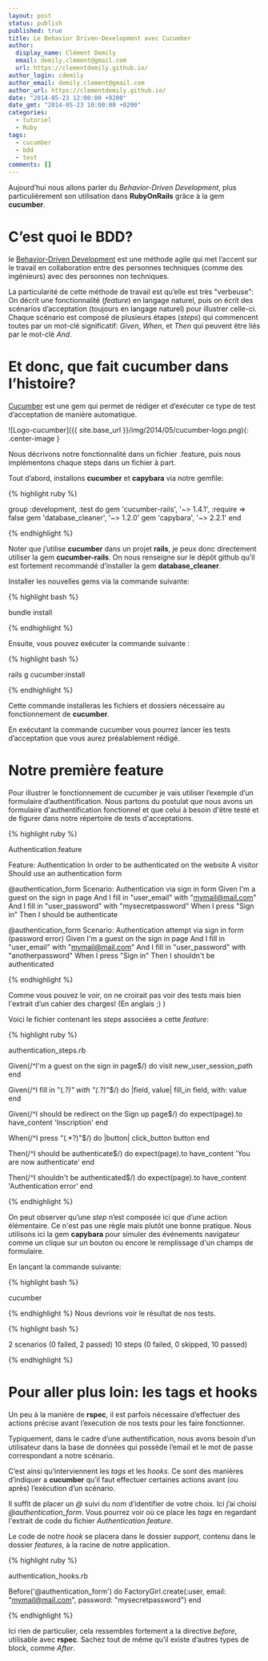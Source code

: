 ```yaml
---
layout: post
status: publish
published: true
title: Le Behavior Driven-Development avec Cucumber
author:
  display_name: Clément Demily
  email: demily.clement@gmail.com
  url: https://clementdemily.github.io/
author_login: cdemily
author_email: demily.clement@gmail.com
author_url: https://clementdemily.github.io/
date: "2014-05-23 12:00:00 +0200"
date_gmt: "2014-05-23 10:00:00 +0200"
categories:
  - tutoriel
  - Ruby
tags:
  - cucumber
  - bdd
  - test
comments: []
---
```


Aujourd’hui nous allons parler du _Behavior-Driven Development_, plus particulièrement son utilisation dans **RubyOnRails** grâce à la gem **cucumber**.

# C’est quoi le BDD?

le [Behavior-Driven Development](http://www.wikiwand.com/fr/Behavior_Driven_Development) est une méthode agile qui met l’accent sur le travail en collaboration entre des personnes techniques (comme des ingénieurs) avec des personnes non techniques.

La particularité de cette méthode de travail est qu’elle est très "verbeuse": On décrit une fonctionnalité (_feature_) en langage naturel, puis on écrit des scénarios d’acceptation (toujours en langage naturel) pour illustrer celle-ci. Chaque scénario est composé de plusieurs étapes (_steps_) qui commencent toutes par un mot-clé significatif: _Given_, _When_, et _Then_ qui peuvent être liés par le mot-clé _And_.

# Et donc, que fait cucumber dans l’histoire?

[Cucumber](http://cukes.info/) est une gem qui permet de rédiger et d’exécuter ce type de test d’acceptation de manière automatique.

![Logo-cucumber]({{ site.base_url }}/img/2014/05/cucumber-logo.png){: .center-image }

Nous décrivons notre fonctionnalité dans un fichier .feature, puis nous implémentons chaque steps dans un fichier à part.

Tout d’abord, installons **cucumber** et **capybara** via notre gemfile:

{% highlight ruby %}

group :development, :test do
gem 'cucumber-rails', '~> 1.4.1', :require => false
gem 'database_cleaner', '~> 1.2.0'
gem 'capybara', '~> 2.2.1'
end

{% endhighlight %}

Noter que j’utilise **cucumber** dans un projet **rails**, je peux donc directement utiliser la gem **cucumber-rails**. On nous renseigne sur le dépôt github qu’il est fortement recommandé d’installer la gem **database_cleaner**.

Installer les nouvelles gems via la commande suivante:

{% highlight bash %}

bundle install

{% endhighlight %}

Ensuite, vous pouvez exécuter la commande suivante :

{% highlight bash %}

rails g cucumber:install

{% endhighlight %}

Cette commande installeras les fichiers et dossiers nécessaire au fonctionnement de **cucumber**.

En exécutant la commande cucumber vous pourrez lancer les tests d’acceptation que vous aurez préalablement rédigé.

# Notre première feature

Pour illustrer le fonctionnement de cucumber je vais utiliser l’exemple d’un formulaire d’authentification.
Nous partons du postulat que nous avons un formulaire d'authentification fonctionnel et que celui à besoin d'être testé et de figurer dans notre répertoire de tests d'acceptations.

{% highlight ruby %}

Authentication.feature

Feature: Authentication
In order to be authenticated on the website
A visitor
Should use an authentication form

@authentication_form
Scenario: Authentication via sign in form
Given I'm a guest on the sign in page
And I fill in "user_email" with "mymail@mail.com"
And I fill in "user_password" with "mysecretpassword"
When I press "Sign in"
Then I should be authenticate

@authentication_form
Scenario: Authentication attempt via sign in form (password error)
Given I'm a guest on the sign in page
And I fill in "user_email" with "mymail@mail.com"
And I fill in "user_password" with "anotherpassword"
When I press "Sign in"
Then I shouldn't be authenticated

{% endhighlight %}

Comme vous pouvez le voir, on ne croirait pas voir des tests mais bien l'extrait d’un cahier des charges! (En anglais ;) )

Voici le fichier contenant les _steps_ associées a cette _feature_:

{% highlight ruby %}

authentication_steps.rb

Given(/^I'm a guest on the sign in page\$/) do
visit new_user_session_path
end

Given(/^I fill in "(._?)" with "(._?)"\$/) do |field, value|
fill_in field, with: value
end

Given(/^I should be redirect on the Sign up page\$/) do
expect(page).to have_content 'Inscription'
end

When(/^I press "(.\*?)"\$/) do |button|
click_button button
end

Then(/^I should be authenticate\$/) do
expect(page).to have_content 'You are now authenticate'
end

Then(/^I shouldn't be authenticated\$/) do
expect(page).to have_content 'Authentication error'
end

{% endhighlight %}

On peut observer qu’une _step_ n’est composée ici que d’une action élémentaire. Ce n'est pas une règle mais plutôt une bonne pratique. Nous utilisons ici la gem **capybara** pour simuler des événements navigateur comme un clique sur un bouton ou encore le remplissage d'un champs de formulaire.

En lançant la commande suivante:

{% highlight bash %}

cucumber

{% endhighlight %}
Nous devrions voir le résultat de nos tests.

{% highlight bash %}

2 scenarios (0 failed, 2 passed)
10 steps (0 failed, 0 skipped, 10 passed)

{% endhighlight %}

# Pour aller plus loin: les tags et hooks

Un peu à la manière de **rspec**, il est parfois nécessaire d’effectuer des actions précise avant l’execution de nos tests pour les faire fonctionner.

Typiquement, dans le cadre d’une authentification, nous avons besoin d’un utilisateur dans la base de données qui possède l’email et le mot de passe correspondant a notre scénario.

C’est ainsi qu’interviennent les _tags_ et les _hooks_. Ce sont des manières d’indiquer a **cucumber** qu’il faut effectuer certaines actions avant (ou après) l’exécution d’un scénario.

Il suffit de placer un _@_ suivi du nom d’identifier de votre choix. Ici j’ai choisi _@authentication_form_.
Vous pourrez voir où ce place les _tags_ en regardant l'extrait de code du fichier _Authentication.feature_.

Le code de notre _hook_ se placera dans le dossier _support_, contenu dans le dossier _features_, à la racine de notre application.

{% highlight ruby %}

authentication_hooks.rb

Before('@authentication_form') do
FactoryGirl.create(:user, email: "mymail@mail.com", password: "mysecretpassword")
end

{% endhighlight %}

Ici rien de particulier, cela ressembles fortement a la directive _before_, utilisable avec **rspec**. Sachez tout de même qu’il existe d’autres types de block, comme _After_.
